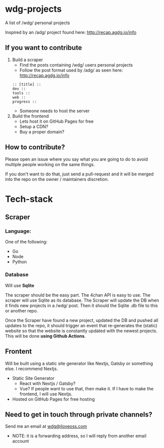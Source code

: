 # wdg-projects
A list of /wdg/ personal projects

Inspired by an /adg/ project found here: http://recap.agdg.io/info

## If you want to contribute
1. Build a scraper
	- Find the posts containing /wdg/ users personal projects
	- Follow the post format used by /adg/ as seen here: http://recap.agdg.io/info
	```text
	:: [title] ::
	dev ::
	tools ::
	web ::
	progress ::
	```
	- Someone needs to host the server
2. Build the frontend
	- Lets host it on GitHub Pages for free
	- Setup a CDN?
	- Buy a proper domain?

## How to contribute?
Please open an issue where you say what you are going to do to avoid multiple people working on the same things.

If you don't want to do that, just send a pull-request and it will be merged into the repo on the owner / maintainers discretion.

# Tech-stack
## Scraper
### Language:
One of the following:
- Go
- Node
- Python

### Database 
Will use **Sqlite**

The scraper should be the easy part. The 4chan API is easy to use. 
The scraper will use Sqlite as its database. The Scraper will update the DB when it finds new projects in a /wdg/ post. Then it should the Sqlite .db file to this or another repo.

Once the Scraper have found a new project, updated the DB and pushed all updates to the repo, it should trigger an event that re-generates the (static) website so that the website is constantly updated with the newest projects. This will be done **using Github Actions**.

## Frontent 
Will be built using a static site generator like Nextjs, Gatsby or something else. I recommend Nextjs.
- Static Site Generator
	- React with Nextjs / Gatsby?
	- Vue? If people want to use that, then make it. If I have to make the frontend, I will use Nextjs.
- Hosted on GitHub Pages for free hosting


## Need to get in touch through private channels?
Send me an email at wdg@iloveoss.com 
- NOTE: it is a forwarding address, so I will reply from another email account
